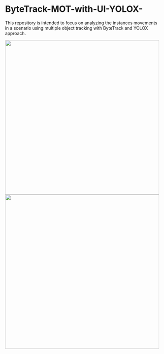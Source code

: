 # ByteTrack-MOT-with-UI-YOLOX-
This repository is intended to focus on analyzing the instances movements in a scenario using multiple object tracking with ByteTrack and YOLOX approach.

<img src="https://github.com/MB-MuratBayraktar/dataFiles/blob/main/default-youtube.gif" width="500px">
<img src="https://github.com/MB-MuratBayraktar/dataFiles/blob/main/basket_default_youtube.gif" width="500px">
